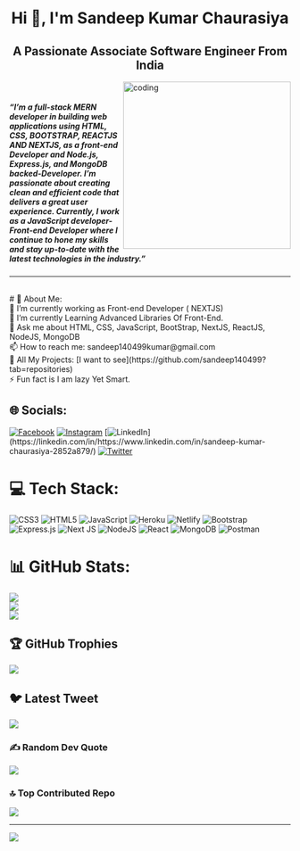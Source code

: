 <h1 align="center" >Hi 👋, I'm Sandeep Kumar Chaurasiya</h1>
<h2 align="center">A Passionate Associate Software Engineer From India</h2>

<img align="right" alt="coding" width="300" src="https://cdn.dribbble.com/users/1292677/screenshots/6139167/avento.gif"><br>
<h5>“I’m a full-stack MERN developer in building web applications using HTML, CSS, BOOTSTRAP, REACTJS AND NEXTJS, as a front-end Developer and Node.js, Express.js, and MongoDB backed-Developer. I’m passionate about creating clean and efficient code that delivers a great user experience. Currently, I work as a JavaScript developer- Front-end Developer where I continue to hone my skills and stay up-to-date with the latest technologies in the industry.”</h5>
<div>
  <hr/>
  <br/>
  # 💫 About Me:
<div>
  🔭 I’m currently working as Front-end Developer ( NEXTJS)<br>🌱 I’m currently Learning Advanced Libraries Of Front-End.<br>💬 Ask me about HTML, CSS, JavaScript, BootStrap, NextJS, ReactJS, NodeJS, MongoDB<br>📫 How to reach me: sandeep140499kumar@gmail.com<br>🔭 All My Projects: [I want to see](https://github.com/sandeep140499?tab=repositories)<br>⚡ Fun fact is I am lazy Yet Smart.
  </div>


## 🌐 Socials:
[![Facebook](https://img.shields.io/badge/Facebook-%231877F2.svg?logo=Facebook&logoColor=white)](https://facebook.com/https://www.facebook.com/profile.php) [![Instagram](https://img.shields.io/badge/Instagram-%23E4405F.svg?logo=Instagram&logoColor=white)](https://instagram.com/sandeepKumar_1404) [![LinkedIn]([https://img.shields.io/badge/LinkedIn-%230077B5.svg?logo=linkedin&logoColor=white](https://www.linkedin.com/in/sandeep-kumar-chaurasiya-2852a879/))](https://linkedin.com/in/https://www.linkedin.com/in/sandeep-kumar-chaurasiya-2852a879/) [![Twitter](https://img.shields.io/badge/Twitter-%231DA1F2.svg?logo=Twitter&logoColor=white)](https://twitter.com/https://twitter.com/sandeep140499) 

# 💻 Tech Stack:
![CSS3](https://img.shields.io/badge/css3-%231572B6.svg?style=for-the-badge&logo=css3&logoColor=white) ![HTML5](https://img.shields.io/badge/html5-%23E34F26.svg?style=for-the-badge&logo=html5&logoColor=white) ![JavaScript](https://img.shields.io/badge/javascript-%23323330.svg?style=for-the-badge&logo=javascript&logoColor=%23F7DF1E) ![Heroku](https://img.shields.io/badge/heroku-%23430098.svg?style=for-the-badge&logo=heroku&logoColor=white) ![Netlify](https://img.shields.io/badge/netlify-%23000000.svg?style=for-the-badge&logo=netlify&logoColor=#00C7B7) ![Bootstrap](https://img.shields.io/badge/bootstrap-%23563D7C.svg?style=for-the-badge&logo=bootstrap&logoColor=white) ![Express.js](https://img.shields.io/badge/express.js-%23404d59.svg?style=for-the-badge&logo=express&logoColor=%2361DAFB) ![Next JS](https://img.shields.io/badge/Next-black?style=for-the-badge&logo=next.js&logoColor=white) ![NodeJS](https://img.shields.io/badge/node.js-6DA55F?style=for-the-badge&logo=node.js&logoColor=white) ![React](https://img.shields.io/badge/react-%2320232a.svg?style=for-the-badge&logo=react&logoColor=%2361DAFB) ![MongoDB](https://img.shields.io/badge/MongoDB-%234ea94b.svg?style=for-the-badge&logo=mongodb&logoColor=white) ![Postman](https://img.shields.io/badge/Postman-FF6C37?style=for-the-badge&logo=postman&logoColor=white)
# 📊 GitHub Stats:
![](https://github-readme-stats.vercel.app/api?username=sandeep140499&theme=great-gatsby&hide_border=true&include_all_commits=true&count_private=true)<br/>
![](https://github-readme-streak-stats.herokuapp.com/?user=sandeep140499&theme=great-gatsby&hide_border=true)<br/>
![](https://github-readme-stats.vercel.app/api/top-langs/?username=sandeep140499&theme=great-gatsby&hide_border=true&include_all_commits=true&count_private=true&layout=compact)

## 🏆 GitHub Trophies
![](https://github-profile-trophy.vercel.app/?username=sandeep140499&theme=radical&no-frame=true&no-bg=false&margin-w=4)

## 🐦 Latest Tweet
[![](https://gtce.itsvg.in/api?username=https://twitter.com/sandeep140499)](https://github.com/VishwaGauravIn/github-twitter-card-embed)

### ✍️ Random Dev Quote
![](https://quotes-github-readme.vercel.app/api?type=horizontal&theme=radical)

### 🔝 Top Contributed Repo
![](https://github-contributor-stats.vercel.app/api?username=sandeep140499&limit=5&theme=dark&combine_all_yearly_contributions=true)

---
[![](https://visitcount.itsvg.in/api?id=sandeep140499&icon=0&color=0)](https://visitcount.itsvg.in)

<!-- Proudly created with GPRM ( https://gprm.itsvg.in ) -->
